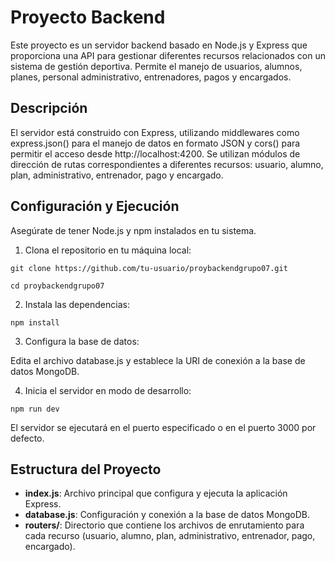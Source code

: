 # Proyecto Backend

Este proyecto es un servidor backend basado en Node.js y Express que proporciona una API para gestionar diferentes recursos relacionados con un sistema de gestión deportiva. 
Permite el manejo de usuarios, alumnos, planes, personal administrativo, entrenadores, pagos y encargados.

## Descripción

El servidor está construido con Express, utilizando middlewares como express.json() para el manejo de datos en formato JSON y cors() para permitir el acceso desde http://localhost:4200.
Se utilizan módulos de dirección de rutas correspondientes a diferentes recursos: usuario, alumno, plan, administrativo, entrenador, pago y encargado.

## Configuración y Ejecución
Asegúrate de tener Node.js y npm instalados en tu sistema.

1. Clona el repositorio en tu máquina local:

  `git clone https://github.com/tu-usuario/proybackendgrupo07.git`
  
   `cd proybackendgrupo07`

2. Instala las dependencias:

  `npm install`

3. Configura la base de datos:
   
Edita el archivo database.js y establece la URI de conexión a la base de datos MongoDB.

4. Inicia el servidor en modo de desarrollo:

  `npm run dev`

  El servidor se ejecutará en el puerto especificado o en el puerto 3000 por defecto.

  ## Estructura del Proyecto
- **index.js**: Archivo principal que configura y ejecuta la aplicación Express.
- **database.js**: Configuración y conexión a la base de datos MongoDB.
- **routers/**: Directorio que contiene los archivos de enrutamiento para cada recurso (usuario, alumno, plan, administrativo, entrenador, pago, encargado).
